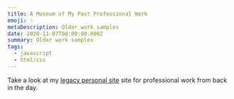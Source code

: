 ```yaml
---
title: A Museum of My Past Professional Work
emoji: ✨
metaDescription: Older work samples
date: 2020-11-07T00:00:00.000Z
summary: Older work samples
tags:
  - javascript
  - html/css
---
```


Take a look at my [legacy personal site](http://trezp.github.io/portfolioV2/) site for professional work from back in the day.

